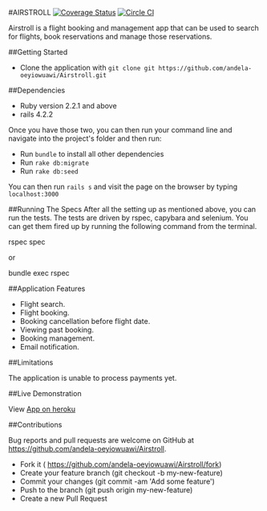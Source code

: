 #AIRSTROLL
[![Coverage Status](https://coveralls.io/repos/github/andela-oeyiowuawi/Airstroll/badge.svg?branch=master)](https://coveralls.io/github/andela-oeyiowuawi/Airstroll?branch=master)
[![Circle CI](https://circleci.com/gh/andela-oeyiowuawi/Airstroll.svg?style=svg)](https://circleci.com/gh/andela-oeyiowuawi/Airstroll)

Airstroll is a flight booking and management app that can be used to search for flights, book reservations and manage those reservations.

##Getting Started

* Clone the application with ```git clone git https://github.com/andela-oeyiowuawi/Airstroll.git```

##Dependencies

* Ruby version 2.2.1 and above
* rails 4.2.2

Once you have those two, you can then run your command line and navigate into the project's folder and then run:

* Run ```bundle``` to install all other dependencies
* Run ```rake db:migrate```
* Run ```rake db:seed ```

You can then run ```rails s``` and visit the page on the browser by typing ```localhost:3000```

##Running The Specs
After all the setting up as mentioned above, you can run the tests. The tests are driven by rspec, capybara and selenium. You can get them fired up by running the following command from the terminal.

rspec spec

or

bundle exec rspec

##Application Features

* Flight search.
* Flight booking.
* Booking cancellation before flight date.
* Viewing past booking.
* Booking management.
* Email notification.

##Limitations

The application is unable to process payments yet.

##Live Demonstration

View [App on heroku](https://airstroll.herokuapp.com/)

##Contributions

Bug reports and pull requests are welcome on GitHub at https://github.com/andela-oeyiowuawi/Airstroll.

* Fork it ( https://github.com/andela-oeyiowuawi/Airstroll/fork)
* Create your feature branch (git checkout -b my-new-feature)
* Commit your changes (git commit -am 'Add some feature')
* Push to the branch (git push origin my-new-feature)
* Create a new Pull Request
